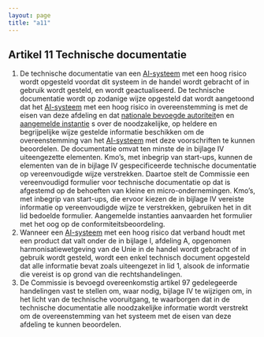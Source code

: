 ```yaml
---
layout: page
title: "a11"
---
```


## Artikel 11 Technische documentatie

1. De technische documentatie van een [AI-systeem](a3.md#^ai-systeem) met een hoog risico wordt opgesteld voordat dit systeem in de handel wordt gebracht of in gebruik wordt gesteld, en wordt geactualiseerd. 
   De technische documentatie wordt op zodanige wijze opgesteld dat wordt aangetoond dat het [AI-systeem](a3.md#^ai-systeem) met een hoog risico in overeenstemming is met de eisen van deze afdeling en dat [nationale bevoegde autoriteit](a3.md#^natbau)en en [aangemelde instantie](a3.md#^aanins) s over de noodzakelijke, op heldere en begrijpelijke wijze gestelde informatie beschikken om de overeenstemming van het [AI-systeem](a3.md#^ai-systeem) met deze voorschriften te kunnen beoordelen. De documentatie omvat ten minste de in bijlage IV uiteengezette elementen. Kmo’s, met inbegrip van start-ups, kunnen de elementen van de in bijlage IV gespecificeerde technische documentatie op vereenvoudigde wijze verstrekken. Daartoe stelt de Commissie een vereenvoudigd formulier voor technische documentatie op dat is afgestemd op de behoeften van kleine en micro-ondernemingen. Kmo’s, met inbegrip van start-ups, die ervoor kiezen de in bijlage IV vereiste informatie op vereenvoudigde wijze te verstrekken, gebruiken het in dit lid bedoelde formulier. Aangemelde instanties aanvaarden het formulier met het oog op de conformiteitsbeoordeling.
2. Wanneer een [AI-systeem](a3.md#^ai-systeem) met een hoog risico dat verband houdt met een product dat valt onder de in bijlage I, afdeling A, opgenomen harmonisatiewetgeving van de Unie in de handel wordt gebracht of in gebruik wordt gesteld, wordt een enkel technisch document opgesteld dat alle informatie bevat zoals uiteengezet in lid 1, alsook de informatie die vereist is op grond van die rechtshandelingen.
3. De Commissie is bevoegd overeenkomstig artikel 97 gedelegeerde handelingen vast te stellen om, waar nodig, bijlage IV te wijzigen om, in het licht van de technische vooruitgang, te waarborgen dat in de technische documentatie alle noodzakelijke informatie wordt verstrekt om de overeenstemming van het systeem met de eisen van deze afdeling te kunnen beoordelen.